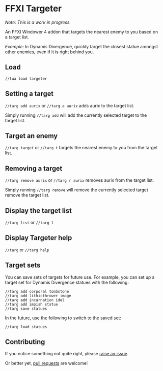 # FFXI Targeter

*Note: This is a work in progress.*

An FFXI Windower 4 addon that targets the nearest enemy to you based on a target list.

*Example:* In Dynamis Divergence, quickly target the closest statue amongst other enemies, even if it is right behind you.

## Load

`//lua load targeter`

## Setting a target

`//targ add aurix` or `//targ a aurix` adds aurix to the target list.

Simply running `//targ add` will add the currently selected target to the target list.

## Target an enemy

`//targ target` or `//targ t` targets the nearest enemy to you from the target list.

## Removing a target

`//targ remove aurix` or `//targ r aurix` removes aurix from the target list.

Simply running `//targ remove` will remove the currently selected target remove the target list.

## Display the target list

`//targ list` or `//targ l`

## Display Targeter help

`//targ` or `//targ help`

## Target sets

You can save sets of targets for future use. For example, you can set up a target set for Dynamis Divergence statues with the following:

```
//targ add corporal tombstone
//targ add lithicthrower image
//targ add incarnation idol
//targ add impish statue
//targ save statues
```

In the future, use the following to switch to the saved set:

`//targ load statues`

## Contributing

If you notice something not quite right, please [raise an issue](https://github.com/xurion/ffxi-targeter/issues).

Or better yet, [pull requests](https://github.com/xurion/ffxi-targeter/pulls) are welcome!
